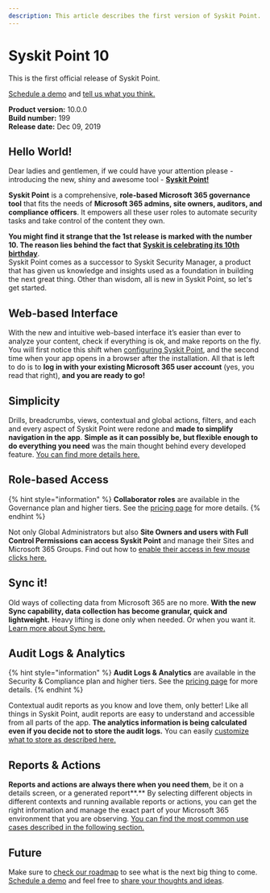 ```yaml
---
description: This article describes the first version of Syskit Point.
---
```


# Syskit Point 10

This is the first official release of Syskit Point.

[Schedule a demo](https://www.syskit.com/products/point/request-a-demo/) and [tell us what you think.](https://www.syskit.com/company/contact-us/)

**Product version:** 10.0.0  
**Build number:** 199  
**Release date:** Dec 09, 2019

## Hello World!

Dear ladies and gentlemen, if we could have your attention please - introducing the new, shiny and awesome tool - [**Syskit Point!**](https://www.syskit.com/products/point/)

**Syskit Point** is a comprehensive, **role-based Microsoft 365 governance tool** that fits the needs of **Microsoft 365 admins, site owners, auditors, and compliance officers**. It empowers all these user roles to automate security tasks and take control of the content they own.​

**You might find it strange that the 1st release is marked with the number 10. The reason lies behind the fact that** [**Syskit is celebrating its 10th birthday**](https://syskit.com/blog/syskit-celebrates-10-years/).  
Syskit Point comes as a successor to Syskit Security Manager, a product that has given us knowledge and insights used as a foundation in building the next great thing. Other than wisdom, all is new in Syskit Point, so let's get started.

## Web-based Interface

With the new and intuitive web-based interface it’s easier than ever to analyze your content, check if everything is ok, and make reports on the fly. You will first notice this shift when [configuring Syskit Point](../../set-up-point-cloud/free-trial.md), and the second time when your app opens in a browser after the installation. All that is left to do is to **log in with your existing Microsoft 365 user account** \(yes, you read that right\), **and you are ready to go!**

## Simplicity

Drills, breadcrumbs, views, contextual and global actions, filters, and each and every aspect of Syskit Point were redone and **made to simplify navigation in the app**. **Simple as it can possibly be, but flexible enough to do everything you need** was the main thought behind every developed feature. [You can find more details here.](../../get-to-know-syskit-point/navigate-through-syskit-point.md)

## Role-based Access

{% hint style="information" %}
**Collaborator roles** are available in the Governance plan and higher tiers. See the [pricing page](https://www.syskit.com/products/point/pricing/) for more details.
{% endhint %}

Not only Global Administrators but also **Site Owners and users with Full Control Permissions can access Syskit Point** and manage their Sites and Microsoft 365 Groups. Find out how to [enable their access in few mouse clicks here.](../../configuration/enable-role-based-access.md)

## Sync it!

Old ways of collecting data from Microsoft 365 are no more. **With the new Sync capability, data collection has become granular, quick and lightweight.** Heavy lifting is done only when needed. Or when you want it. [Learn more about Sync here.](../../get-to-know-syskit-point/collect-office-365-data.md)


## Audit Logs & Analytics

{% hint style="information" %}
**Audit Logs & Analytics** are available in the Security & Compliance plan and higher tiers. See the [pricing page](https://www.syskit.com/products/point/pricing/) for more details.
{% endhint %}

Contextual audit reports as you know and love them, only better! Like all things in Syskit Point, audit reports are easy to understand and accessible from all parts of the app. **The analytics information is being calculated even if you decide not to store the audit logs.** You can easily [customize what to store as described here.](../../configuration/customize-audit-logs-collection.md)

## Reports & Actions

**Reports and actions are always there when you need them**, be it on a details screen, or a generated report**.** By selecting different objects in different contexts and running available reports or actions, you can get the right information and manage the exact part of your Microsoft 365 environment that you are observing. [You can find the most common use cases described in the following section.](../../get-to-know-syskit-point/)

## Future

Make sure to [check our roadmap](https://feedback.syskit.com/?project=POINT) to see what is the next big thing to come. [Schedule a demo](https://www.syskit.com/products/point/request-a-demo/) and feel free to [share your thoughts and ideas](https://feedback.syskit.com/ideas/new).

